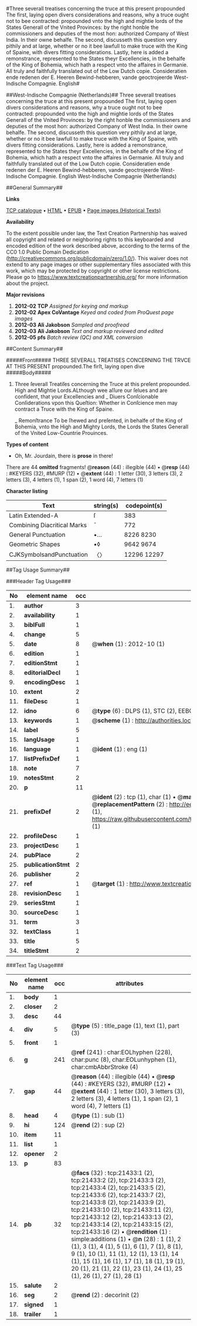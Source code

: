 #Three severall treatises concerning the truce at this present propounded The first, laying open divers considerations and reasons, why a truce ought not to bee contracted: propounded vnto the high and mightie lords of the States Generall of the Vnited Provinces: by the right honble the commissioners and deputies of the most hon: authorized Company of West India. In their owne behalfe. The second, discusseth this question very pithily and at large, whether or no it bee lawfull to make truce with the King of Spaine, with divers fitting considerations. Lastly, here is added a remonstrance, represented to the States theyr Excellencies, in the behalfe of the King of Bohemia, which hath a respect vnto the affaires in Germanie. All truly and faithfully translated out of the Low Dutch copie. Consideratien ende redenen der E. Heeren Bewind-hebberen, vande geoctrojeerde West-Indische Compagnie. English#

##West-Indische Compagnie (Netherlands)##
Three severall treatises concerning the truce at this present propounded The first, laying open divers considerations and reasons, why a truce ought not to bee contracted: propounded vnto the high and mightie lords of the States Generall of the Vnited Provinces: by the right honble the commissioners and deputies of the most hon: authorized Company of West India. In their owne behalfe. The second, discusseth this question very pithily and at large, whether or no it bee lawfull to make truce with the King of Spaine, with divers fitting considerations. Lastly, here is added a remonstrance, represented to the States theyr Excellencies, in the behalfe of the King of Bohemia, which hath a respect vnto the affaires in Germanie. All truly and faithfully translated out of the Low Dutch copie.
Consideratien ende redenen der E. Heeren Bewind-hebberen, vande geoctrojeerde West-Indische Compagnie. English
West-Indische Compagnie (Netherlands)

##General Summary##

**Links**

[TCP catalogue](http://www.ota.ox.ac.uk/tcp/)  • 
[HTML](http://tei.it.ox.ac.uk/tcp/Texts-HTML/free/A13/A13948.html)  • 
[EPUB](http://tei.it.ox.ac.uk/tcp/Texts-EPUB/free/A13/A13948.epub) • 
[Page images (Historical Texts)](https://historicaltexts.jisc.ac.uk/eebo-99855925e)

**Availability**

To the extent possible under law, the Text Creation Partnership has waived all copyright and related or neighboring rights to this keyboarded and encoded edition of the work described above, according to the terms of the CC0 1.0 Public Domain Dedication (http://creativecommons.org/publicdomain/zero/1.0/). This waiver does not extend to any page images or other supplementary files associated with this work, which may be protected by copyright or other license restrictions. Please go to https://www.textcreationpartnership.org/ for more information about the project.

**Major revisions**

1. __2012-02__ __TCP__ *Assigned for keying and markup*
1. __2012-02__ __Apex CoVantage__ *Keyed and coded from ProQuest page images*
1. __2012-03__ __Ali Jakobson__ *Sampled and proofread*
1. __2012-03__ __Ali Jakobson__ *Text and markup reviewed and edited*
1. __2012-05__ __pfs__ *Batch review (QC) and XML conversion*

##Content Summary##

#####Front#####
THREE SEVERALL TREATISES CONCERNING THE TRVCE AT THIS PRESENT propounded.The firſt, laying open dive
#####Body#####

1. Three ſeverall Treatiſes concerning the Truce at this preſent propounded.
High and Mightie Lords.ALthough wee aſſure our ſelues and are confident, that your Excellencies and 
    _ Diuers Conſcionable Conſiderations vpon this Queſtion: Whether in Conſcience men may contract a Truce with the King of Spaine.

    _ Remonſtrance To be ſhewed and preſented, in behalfe of the King of Bohemia, vnto the High and Mighty Lords, the Lords the States Generall of the Vnited Low-Countrie Prouinces.

**Types of content**

  * Oh, Mr. Jourdain, there is **prose** in there!

There are 44 **omitted** fragments! 
 @__reason__ (44) : illegible (44)  •  @__resp__ (44) : #KEYERS (32), #MURP (12)  •  @__extent__ (44) : 1 letter (30), 3 letters (3), 2 letters (3), 4 letters (1), 1 span (2), 1 word (4), 7 letters (1)

**Character listing**


|Text|string(s)|codepoint(s)|
|---|---|---|
|Latin Extended-A|ſ|383|
|Combining             Diacritical Marks|̄|772|
|General Punctuation|•…|8226 8230|
|Geometric Shapes|▪◊|9642 9674|
|CJKSymbolsandPunctuation|〈〉|12296 12297|

##Tag Usage Summary##

###Header Tag Usage###

|No|element name|occ|attributes|
|---|---|---|---|
|1.|__author__|3||
|2.|__availability__|1||
|3.|__biblFull__|1||
|4.|__change__|5||
|5.|__date__|8| @__when__ (1) : 2012-10 (1)|
|6.|__edition__|1||
|7.|__editionStmt__|1||
|8.|__editorialDecl__|1||
|9.|__encodingDesc__|1||
|10.|__extent__|2||
|11.|__fileDesc__|1||
|12.|__idno__|6| @__type__ (6) : DLPS (1), STC (2), EEBO-CITATION (1), PROQUEST (1), VID (1)|
|13.|__keywords__|1| @__scheme__ (1) : http://authorities.loc.gov/ (1)|
|14.|__label__|5||
|15.|__langUsage__|1||
|16.|__language__|1| @__ident__ (1) : eng (1)|
|17.|__listPrefixDef__|1||
|18.|__note__|7||
|19.|__notesStmt__|2||
|20.|__p__|11||
|21.|__prefixDef__|2| @__ident__ (2) : tcp (1), char (1)  •  @__matchPattern__ (2) : ([0-9\-]+):([0-9IVX]+) (1), (.+) (1)  •  @__replacementPattern__ (2) : http://eebo.chadwyck.com/downloadtiff?vid=$1&page=$2 (1), https://raw.githubusercontent.com/textcreationpartnership/Texts/master/tcpchars.xml#$1 (1)|
|22.|__profileDesc__|1||
|23.|__projectDesc__|1||
|24.|__pubPlace__|2||
|25.|__publicationStmt__|2||
|26.|__publisher__|2||
|27.|__ref__|1| @__target__ (1) : http://www.textcreationpartnership.org/docs/. (1)|
|28.|__revisionDesc__|1||
|29.|__seriesStmt__|1||
|30.|__sourceDesc__|1||
|31.|__term__|3||
|32.|__textClass__|1||
|33.|__title__|5||
|34.|__titleStmt__|2||


###Text Tag Usage###

|No|element name|occ|attributes|
|---|---|---|---|
|1.|__body__|1||
|2.|__closer__|2||
|3.|__desc__|44||
|4.|__div__|5| @__type__ (5) : title_page (1), text (1), part (3)|
|5.|__front__|1||
|6.|__g__|241| @__ref__ (241) : char:EOLhyphen (228), char:punc (8), char:EOLunhyphen (1), char:cmbAbbrStroke (4)|
|7.|__gap__|44| @__reason__ (44) : illegible (44)  •  @__resp__ (44) : #KEYERS (32), #MURP (12)  •  @__extent__ (44) : 1 letter (30), 3 letters (3), 2 letters (3), 4 letters (1), 1 span (2), 1 word (4), 7 letters (1)|
|8.|__head__|4| @__type__ (1) : sub (1)|
|9.|__hi__|124| @__rend__ (2) : sup (2)|
|10.|__item__|11||
|11.|__list__|1||
|12.|__opener__|2||
|13.|__p__|83||
|14.|__pb__|32| @__facs__ (32) : tcp:21433:1 (2), tcp:21433:2 (2), tcp:21433:3 (2), tcp:21433:4 (2), tcp:21433:5 (2), tcp:21433:6 (2), tcp:21433:7 (2), tcp:21433:8 (2), tcp:21433:9 (2), tcp:21433:10 (2), tcp:21433:11 (2), tcp:21433:12 (2), tcp:21433:13 (2), tcp:21433:14 (2), tcp:21433:15 (2), tcp:21433:16 (2)  •  @__rendition__ (1) : simple:additions (1)  •  @__n__ (28) : 1 (1), 2 (1), 3 (1), 4 (1), 5 (1), 6 (1), 7 (1), 8 (1), 9 (1), 10 (1), 11 (1), 12 (1), 13 (1), 14 (1), 15 (1), 16 (1), 17 (1), 18 (1), 19 (1), 20 (1), 21 (1), 22 (1), 23 (1), 24 (1), 25 (1), 26 (1), 27 (1), 28 (1)|
|15.|__salute__|2||
|16.|__seg__|2| @__rend__ (2) : decorInit (2)|
|17.|__signed__|1||
|18.|__trailer__|1||

